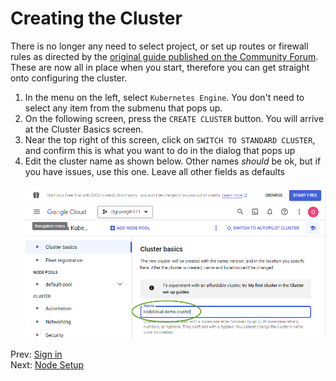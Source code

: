 # Creating the Cluster

There is no longer any need to select project, or set up routes or firewall rules as directed by the [original guide published on the Community Forum](https://kodekloud.com/community/t/playground-series-how-to-create-a-managed-kubernetes-cluster-with-google-kubernetes-engine/230314). These are now all in place when you start, therefore you can get straight onto configuring the cluster.

1. In the menu on the left, select `Kubernetes Engine`. You don't need to select any item from the submenu that pops up.
1. On the following screen, press the `CREATE CLUSTER` button. You will arrive at the Cluster Basics screen.
1. Near the top right of this screen, click on `SWITCH TO STANDARD CLUSTER`, and confirm this is what you want to do in the dialog that pops up
1. Edit the cluster name as shown below. Other names *should* be ok, but if you have issues, use this one. Leave all other fields as defaults<br/><br/> ![basics](../images/02-cluster-basics.png)

Prev: [Sign in](./01-sign-in.md)<br/>
Next: [Node Setup](./03-node-setup.md)
